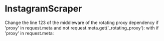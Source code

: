 # InstagramScraper
Change the line 123 of the middleware of the rotating proxy dependency
if 'proxy' in request.meta and not request.meta.get('_rotating_proxy'): with if 'proxy' in request.meta:
